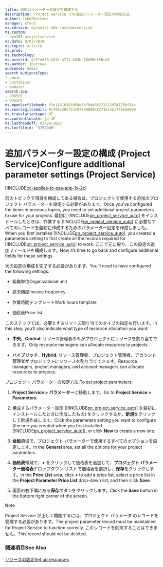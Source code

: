 ```yaml
---
title: 追加パラメーターの設定を構成する
description: Project Service での追加パラメーター設定の構成方法
author: JohnPBurrows
manager: kfend
ms.service: dynamics-365-customerservice
ms.custom:
- dyn365-projectservice
ms.date: 8/03/2018
ms.topic: article
ms.prod: ''
ms.technology: ''
ms.assetid: de2fe830-4313-4711-b03b-76d56bf56cb6
ms.author: jburrows
audience: Admin
search.audienceType:
- admin
- customizer
- enduser
search.app:
- D365CE
- D365PS
ms.openlocfilehash: f3e110163088f8e3b78da9f273113d74775bf24c
ms.sourcegitcommit: 8c786230ef2a497280885b827162561776e2eb00
ms.translationtype: HT
ms.contentlocale: ja-JP
ms.lasthandoff: 03/24/2020
ms.locfileid: "3752949"
---
```

# <a name="configure-additional-parameter-settings-project-service"></a><span data-ttu-id="082f7-103">追加パラメーター設定の構成 (Project Service)</span><span class="sxs-lookup"><span data-stu-id="082f7-103">Configure additional parameter settings (Project Service)</span></span>

[!INCLUDE[cc-applies-to-psa-app-1x-2x](../includes/cc-applies-to-psa-app-1x-2x.md)]

<span data-ttu-id="082f7-104">前のトピックで項目を構成してある場合は、プロジェクトで使用する追加のプロジェクト パラメーターを設定する必要があります。</span><span class="sxs-lookup"><span data-stu-id="082f7-104">Once you’ve configured the items in previous topics, you need to set additional project parameters to use for your projects.</span></span> <span data-ttu-id="082f7-105">最初に [!INCLUDE[pn_project_service_auto](../includes/pn-project-service-auto.md)] をインストールしたときは、作業する [!INCLUDE[pn_project_service_auto](../includes/pn-project-service-auto.md)] に必要なすべてのレコードを最初に作成するためのパラメーター設定を作成しました。</span><span class="sxs-lookup"><span data-stu-id="082f7-105">When you first installed [!INCLUDE[pn_project_service_auto](../includes/pn-project-service-auto.md)], you created a parameters setting to first create all the records required for [!INCLUDE[pn_project_service_auto](../includes/pn-project-service-auto.md)] to work.</span></span> <span data-ttu-id="082f7-106">ここで元に戻り、この設定の追加フィールドを構成します。</span><span class="sxs-lookup"><span data-stu-id="082f7-106">Now it’s time to go back and configure additional fields for these settings.</span></span>  
  
 <span data-ttu-id="082f7-107">次の設定の構成を完了する必要があります。</span><span class="sxs-lookup"><span data-stu-id="082f7-107">You’ll need to have configured the following settings:</span></span>  
  
-   <span data-ttu-id="082f7-108">組織単位</span><span class="sxs-lookup"><span data-stu-id="082f7-108">Organizational unit</span></span>  
  
-   <span data-ttu-id="082f7-109">請求頻度</span><span class="sxs-lookup"><span data-stu-id="082f7-109">Invoice frequency</span></span>  
  
-   <span data-ttu-id="082f7-110">作業時間テンプレート</span><span class="sxs-lookup"><span data-stu-id="082f7-110">Work hours template</span></span>  
  
-   <span data-ttu-id="082f7-111">価格表</span><span class="sxs-lookup"><span data-stu-id="082f7-111">Price list</span></span>  
 
<span data-ttu-id="082f7-112">このステップでは、必要とするリソース割り当てのタイプの指定も行います。</span><span class="sxs-lookup"><span data-stu-id="082f7-112">In this step, you’ll also indicate what type of resource allocation you want:</span></span>  
  
- <span data-ttu-id="082f7-113">**中央**。</span><span class="sxs-lookup"><span data-stu-id="082f7-113">**Central**.</span></span> <span data-ttu-id="082f7-114">リソース管理者のみがプロジェクトにリソースを割り当てできます。</span><span class="sxs-lookup"><span data-stu-id="082f7-114">Only resource managers can allocate resources to projects.</span></span>  
  
- <span data-ttu-id="082f7-115">**ハイブリッド**。</span><span class="sxs-lookup"><span data-stu-id="082f7-115">**Hybrid**.</span></span> <span data-ttu-id="082f7-116">リソース管理者、プロジェクト管理者、アカウント管理者がプロジェクトにリソースを割り当てできます。</span><span class="sxs-lookup"><span data-stu-id="082f7-116">Resource managers, project managers, and account managers can allocate resources to projects.</span></span>  
  
 
<span data-ttu-id="082f7-117">プロジェクト パラメーターの設定方法:</span><span class="sxs-lookup"><span data-stu-id="082f7-117">To set project parameters:</span></span>  
  
1. <span data-ttu-id="082f7-118">**Project Service > パラメーター**に移動します。</span><span class="sxs-lookup"><span data-stu-id="082f7-118">Go to **Project Service > Parameters**.</span></span>  
  
2. <span data-ttu-id="082f7-119">構成するパラメーター設定 ([!INCLUDE[pn_project_service_auto](../includes/pn-project-service-auto.md)] を最初にインストールしたときに作成したもの) をクリックするか、**新規**をクリックして新規作成します。</span><span class="sxs-lookup"><span data-stu-id="082f7-119">Click the parameters setting you want to configure (the one you created when you first installed [!INCLUDE[pn_project_service_auto](../includes/pn-project-service-auto.md)]), or click **New** to create a new one.</span></span>  
  
3. <span data-ttu-id="082f7-120">**全般**領域で、プロジェクト パラメーターで使用するすべてのオプションを設定します。</span><span class="sxs-lookup"><span data-stu-id="082f7-120">In the **General** area, set all the options for your project parameters.</span></span>  
  
4. <span data-ttu-id="082f7-121">**価格表**領域で、**+** をクリックして価格表を追加して、**プロジェクト パラメーター価格表**ドロップダウン リストで価格表を選択し、**保存**をクリックします。</span><span class="sxs-lookup"><span data-stu-id="082f7-121">In the **Price List** area, click **+** to add a price list, select a price list in the **Project Parameter Price List** drop-down list, and then click **Save**.</span></span>  
  
5. <span data-ttu-id="082f7-122">画面の右下隅にある**保存**ボタンをクリックします。</span><span class="sxs-lookup"><span data-stu-id="082f7-122">Click the **Save** button in the bottom right corner of the screen.</span></span>  

> [!NOTE]
> <span data-ttu-id="082f7-123">Project Service が正しく機能するには、プロジェクト パラメータ のレコードを管理する必要があります。</span><span class="sxs-lookup"><span data-stu-id="082f7-123">The project parameter record must be maintained for Project Service to function correcly.</span></span> <span data-ttu-id="082f7-124">このレコードを削除することはできません。</span><span class="sxs-lookup"><span data-stu-id="082f7-124">This record should not be deleted.</span></span>

### <a name="see-also"></a><span data-ttu-id="082f7-125">関連項目</span><span class="sxs-lookup"><span data-stu-id="082f7-125">See Also</span></span>  
 [<span data-ttu-id="082f7-126">リソースの設定</span><span class="sxs-lookup"><span data-stu-id="082f7-126">Set up resources</span></span>](../project-service/set-up-resources.md)
